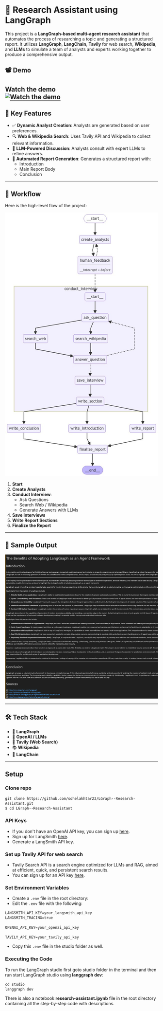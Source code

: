 # 🧠 Research Assistant using LangGraph

This project is a **LangGraph-based multi-agent research assistant** that automates the process of researching a topic and generating a structured report. It utilizes **LangGraph**, **LangChain**, **Tavily** for web search, **Wikipedia**, and **LLMs** to simulate a team of analysts and experts working together to produce a comprehensive output.

## 📽️ Demo 
Watch the demo<br>
[![Watch the demo](https://img.youtube.com/vi/pP4EDtZEgqs/0.jpg)](https://www.youtube.com/watch?v=pP4EDtZEgqs)
---

## 📌 Key Features

- ✅ **Dynamic Analyst Creation**: Analysts are generated based on user preferences.
- 🔍 **Web & Wikipedia Search**: Uses Tavily API and Wikipedia to collect relevant information.
- 🤖 **LLM-Powered Discussion**: Analysts consult with expert LLMs to refine answers.
- 📝 **Automated Report Generation**: Generates a structured report with:
  - Introduction
  - Main Report Body
  - Conclusion

---

## 🔁 Workflow

Here is the high-level flow of the project:

![LangGraph Flow](https://github.com/sohelakhtar23/Images/blob/main/AgenticAI/LGraph%20Research%20Assistant/diag1.jpeg)

1. **Start**
2. **Create Analysts**
3. **Conduct Interview**:
   - Ask Questions
   - Search Web / Wikipedia
   - Generate Answers with LLMs
4. **Save Interviews**
5. **Write Report Sections**
6. **Finalize the Report**

---

## 📄 Sample Output

![Final Report Sample](https://github.com/sohelakhtar23/Images/blob/main/AgenticAI/LGraph%20Research%20Assistant/output1.png)

---

## 🛠️ Tech Stack

- 🧱 **LangGraph**
- 🧠 **OpenAI / LLMs**
- 🔎 **Tavily (Web Search)**
- 📚 **Wikipedia**
- 🧵 **LangChain**

---


## Setup

### Clone repo
```
git clone https://github.com/sohelakhtar23/LGraph--Research-Assistant.git
$ cd LGraph--Research-Assistant
```

### API Keys

* If you don't have an OpenAI API key, you can sign up [here](https://openai.com/index/openai-api/).
* Sign up for LangSmith [here](https://smith.langchain.com/).
* Generate a LangSmith API key.

### Set up Tavily API for web search

* Tavily Search API is a search engine optimized for LLMs and RAG, aimed at efficient, 
quick, and persistent search results. 
* You can sign up for an API key [here](https://tavily.com/). 


### Set Environment Variables

* Create a `.env` file in the root directory:
* Edit the `.env` file with the following:
```shell
LANGSMITH_API_KEY=your_langsmith_api_key
LANGSMITH_TRACING=true

OPENAI_API_KEY=your_openai_api_key

TAVILY_API_KEY=your_tavily_api_key
```

* Copy this `.env` file in the studio folder as well.

### Executing the Code

To run the LangGraph studio first goto studio folder in the terminal and then run start LangGraph studio using **langgraph dev**:
```
cd studio
langgraph dev
```

There is also a notebook **research-assistant.ipynb** file in the root directory containing all the step-by-step code with descriptions.
